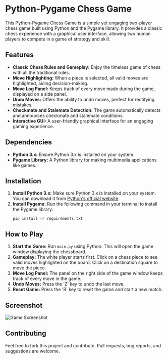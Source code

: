 # Python-Pygame Chess Game

This Python-Pygame Chess Game is a simple yet engaging two-player chess game built using Python and the Pygame library. It provides a classic chess experience with a graphical user interface, allowing two human players to compete in a game of strategy and skill.

## Features

- **Classic Chess Rules and Gameplay:** Enjoy the timeless game of chess with all the traditional rules.
- **Move Highlighting:** When a piece is selected, all valid moves are highlighted, aiding decision-making.
- **Move Log Panel:** Keeps track of every move made during the game, displayed on a side panel.
- **Undo Moves:** Offers the ability to undo moves, perfect for rectifying mistakes.
- **Checkmate and Stalemate Detection:** The game automatically detects and announces checkmate and stalemate conditions.
- **Interactive GUI:** A user-friendly graphical interface for an engaging gaming experience.

## Dependencies

- **Python 3.x:** Ensure Python 3.x is installed on your system.
- **Pygame Library:** A Python library for making multimedia applications like games.

## Installation

1. **Install Python 3.x:** Make sure Python 3.x is installed on your system. You can download it from [Python's official website](https://www.python.org/downloads/).
2. **Install Pygame:** Run the following command in your terminal to install the Pygame library:
    ```
    pip install -r requirements.txt
    ```

## How to Play

1. **Start the Game:** Run `main.py` using Python. This will open the game window displaying the chessboard.
2. **Gameplay:** The white player starts first. Click on a chess piece to see valid moves highlighted on the board. Click on a destination square to move the piece.
3. **Move Log Panel:** The panel on the right side of the game window keeps track of every move in the game.
4. **Undo Moves:** Press the 'Z' key to undo the last move.
5. **Reset Game:** Press the 'R' key to reset the game and start a new match.

## Screenshot

![Game Screenshot](https://i.ibb.co/FKNTkjx/Chessgame.png)

## Contributing

Feel free to fork this project and contribute. Pull requests, bug reports, and suggestions are welcome.
